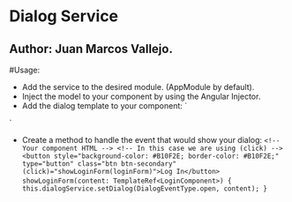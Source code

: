 # Dialog Service
## Author: Juan Marcos Vallejo.


#Usage:

- Add the service to the desired module. (AppModule by default).
- Inject the model to your component by using the Angular Injector.
- Add the dialog template to your component:
`

`
- Create a method to handle the event that would show your dialog:
`
            <!-- Your component HTML -->
            <!-- In this case we are using (click) -->
            <button style="background-color: #B10F2E; border-color: #B10F2E;" type="button" class="btn btn-secondary"
                (click)="showLoginForm(loginForm)">Log In</button>
`
`
  showLoginForm(content: TemplateRef<LoginComponent>) {
    this.dialogService.setDialog(DialogEventType.open, content);
  }
`

